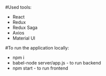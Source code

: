 
#Used tools:
 - React
 - Redux
 - Redux Saga
 - Axios
 - Material UI

 #To run the application locally:
  - npm i
  - babel-node server/app.js - to run backend  
  - npm start - to run frontend
